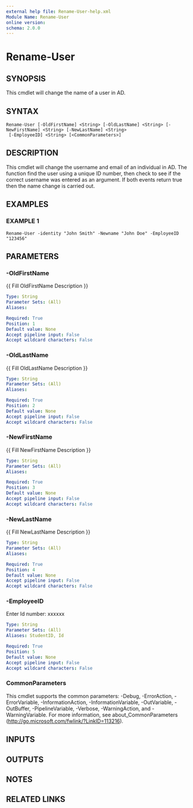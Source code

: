 ```yaml
---
external help file: Rename-User-help.xml
Module Name: Rename-User
online version:
schema: 2.0.0
---
```


# Rename-User

## SYNOPSIS
This cmdlet will change the name of a user in AD.

## SYNTAX

```
Rename-User [-OldFirstName] <String> [-OldLastName] <String> [-NewFirstName] <String> [-NewLastName] <String>
 [-EmployeeID] <String> [<CommonParameters>]
```

## DESCRIPTION
This cmdlet will change the username and email of an individual in AD.
The function find the user using a unique ID number, then check to see if the correct username was entered as an argument.
If both events return true then the name change is carried out.

## EXAMPLES

### EXAMPLE 1
```
Rename-User -identity "John Smith" -Newname "John Doe" -EmployeeID "123456"
```

## PARAMETERS

### -OldFirstName
{{ Fill OldFirstName Description }}

```yaml
Type: String
Parameter Sets: (All)
Aliases:

Required: True
Position: 1
Default value: None
Accept pipeline input: False
Accept wildcard characters: False
```

### -OldLastName
{{ Fill OldLastName Description }}

```yaml
Type: String
Parameter Sets: (All)
Aliases:

Required: True
Position: 2
Default value: None
Accept pipeline input: False
Accept wildcard characters: False
```

### -NewFirstName
{{ Fill NewFirstName Description }}

```yaml
Type: String
Parameter Sets: (All)
Aliases:

Required: True
Position: 3
Default value: None
Accept pipeline input: False
Accept wildcard characters: False
```

### -NewLastName
{{ Fill NewLastName Description }}

```yaml
Type: String
Parameter Sets: (All)
Aliases:

Required: True
Position: 4
Default value: None
Accept pipeline input: False
Accept wildcard characters: False
```

### -EmployeeID
Enter Id number: xxxxxx

```yaml
Type: String
Parameter Sets: (All)
Aliases: StudentID, Id

Required: True
Position: 5
Default value: None
Accept pipeline input: False
Accept wildcard characters: False
```

### CommonParameters
This cmdlet supports the common parameters: -Debug, -ErrorAction, -ErrorVariable, -InformationAction, -InformationVariable, -OutVariable, -OutBuffer, -PipelineVariable, -Verbose, -WarningAction, and -WarningVariable. For more information, see about_CommonParameters (http://go.microsoft.com/fwlink/?LinkID=113216).

## INPUTS

## OUTPUTS

## NOTES

## RELATED LINKS
